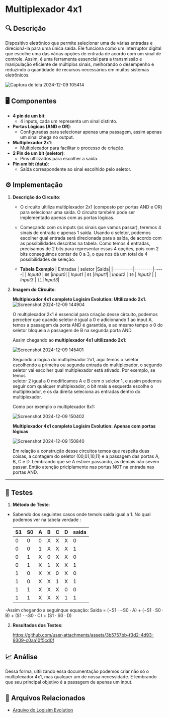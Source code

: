 # Multiplexador 4x1

## 🔍 Descrição

Dispositivo eletrônico que permite selecionar uma de várias entradas e direcioná-la para uma única saída. Ele funciona como um interruptor digital que escolhe uma das várias opções de entrada de acordo com um sinal de controle. Assim, é uma ferramenta essencial para a transmissão e manipulação eficiente de múltiplos sinais, melhorando o desempenho e reduzindo a quantidade de recursos necessários em muitos sistemas eletrônicos.

![Captura de tela 2024-12-09 105414](https://github.com/user-attachments/assets/0d6cda21-7c38-4b8c-9464-f3aba9d2ac58)

## 🖥️ Componentes

- **4 pin de um bit**:
  - 4 inputs, cada um representa um sinal distinto.
- **Portas Lógicas (AND e OR)**:
  - Configuradas para selecionar apenas uma passagem, assim apenas um sinal chega no output.
- **Multiplexador 2x1**:
  - Multiplexador para facilitar o processo de criação.
- **2 Pin de um bit (seletor)**:
  - Pins ultilizados para escolher a saída.  
- **Pin um bit (data)**:
  - Saída correspondente ao sinal escolhido pelo seletor.

## ⚙️ Implementação

1. **Descrição do Circuito**:

   - O circuito ultiliza multiplexador 2x1 (composto por portas AND e OR) para selecionar uma saída. O circuito também pode ser implementado apenas com as portas lógicas.
   - Começando com os inputs (os sinais que vamos passar), teremos 4 sinais de entrada e apenas 1 saída. Usando o seletor, podemos escolher qual entrada será direcionada para a saída, de acordo com as possibilidades descritas na tabela. Como temos 4 entradas, precisamos de 2 bits para representar essas 4 opções, pois com 2 bits conseguimos contar de 0 a 3, o que nos dá um total de 4 possibilidades de seleção.
  
   - **Tabela Exemplo** 
     | Entradas | seletor |Saida| 
     |----------|---------|-----|
     | _Input0_ |  `00`   |_Input0_|
     | _Input1_ |  `01`   |_Input1_|
     | _Input2_ |  `10`   | _Input2_ |
     | _Input3_ |  `11`   |_Input3_|
     

2. **Imagem do Circuito**:
   
   **Multiplexador 4x1 completo Logisim Evolution: Ultilizando 2x1.**
       ![Screenshot 2024-12-09 144904](https://github.com/user-attachments/assets/ca39a950-cd25-4f4c-bb54-f3abcb1b597e)
   
   O multiplexador 2x1 é essencial para criação desse circuito, podemos perceber que quando seletor é igual a 0 
   e adicionando  1 ao input A, temos a passagem da porta AND é garantida, e ao mesmo tempo o 0 do seletor bloqueia a passagem de B na segunda porta AND.
       
   Assim chegando ao **multiplexador 4x1 ultilizando 2x1**:
       
   ![Screenshot 2024-12-09 145401](https://github.com/user-attachments/assets/73006508-0138-40ef-b250-25f905ce2a22) 

   Seguindo a lógica do multiplexador 2x1, aqui temos o seletor escolhendo a primeira ou segunda entrada do multiplexador, o segundo seletor vai escolher qual multiplexador está ativado. Por exemplo, se temos     
   seletor 2 igual a 0 modificamos A e B com o seletor 1, e assim podemos seguir com qualquer multiplexador, o bit mais a esquerda escolhe o multiplexador, e os da direita seleciona as entradas dentro do 
   multiplexador.
   
   Como por exemplo o multiplexador 8x1:
      
    ![Screenshot 2024-12-09 150402](https://github.com/user-attachments/assets/97229a49-df84-43b4-8bb5-4be6a4c09ef1)

    **Multiplexador 4x1 completo Logisim Evolution: Apenas com portas lógicas**

     ![Screenshot 2024-12-09 150840](https://github.com/user-attachments/assets/c2903fd1-ac8f-41eb-ac34-d94b2fce279b)

     Em relação a construção desse circuitos temos que respeita duas coisas, a contagem do seletor (00,01,10,11) e a passagem das portas A, B, C e D. Lembrando que se A estiver passando, as demais não sevem passar. Então atenção priciplamente nas portas NOT na entrada nas portas AND.
---

## 🔬 Testes

1. **Método de Teste**:
  - Sabendo dos seguintes casos onde temols saída igual a 1. No qual podemos ver na tabela verdade :

    | S1 | S0 | A | B | C | D | saida |
    |----|----|----|----|----|----|---|
    |  0 |  0 |  0 |  X |  X |  X | 0 |
    |  0 |  0 |  1 |  X |  X |  X | 1 |
    |  0 |  1 |  X |  0 |  X |  X | 0 |
    |  0 |  1 |  X |  1 |  X |  X | 1 |
    |  1 |  0 |  X |  X |  0 |  X | 0 |
    |  1 |  0 |  X |  X |  1 |  X | 1 |
    |  1 |  1 |  X |  X |  X |  0 | 0 |
    |  1 |  1 |  X |  X |  X |  1 | 1 |

  -Assim chegando a seguinque equação:
    Saida = (¬S1 · ¬S0 · A) + (¬S1 · S0 · B) + (S1 · ¬S0 · C) + (S1 · S0 · D)




2. **Resultados dos Testes**:

   https://github.com/user-attachments/assets/3b5757bb-f3d2-4d93-9309-c0aa10f5cd0f

## 📈 Análise

Dessa forma, ultilizando essa documentação podemos criar não só o multiplexador 4x1, mas qualquer um de nossa necessidade. E lembrando que seu principal objetivo é a passagem de apenas um input.

## 📂 Arquivos Relacionados

- [Arquivo do Logisim Evolution](../src/Multiplexador.circ)
